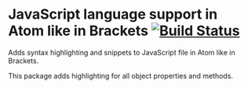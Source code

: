 # JavaScript language support in Atom like in Brackets [![Build Status](https://travis-ci.org/AMalininHere/language-javascript-better.svg?branch=master)](https://travis-ci.org/AMalininHere/language-javascript-better)

Adds syntax highlighting and snippets to JavaScript file in Atom like in Brackets.

This package adds highlighting for all object properties and methods.
